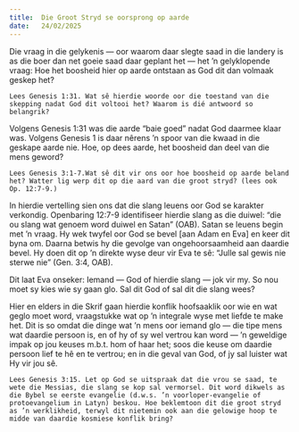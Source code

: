 ```yaml
---
title:  Die Groot Stryd se oorsprong op aarde
date:   24/02/2025
---
```


Die vraag in die gelykenis — oor waarom daar slegte saad in die landery is as die boer dan net goeie saad daar geplant het — het ’n gelyklopende vraag: Hoe het boosheid hier op aarde ontstaan as God dit dan volmaak geskep het?

`Lees Genesis 1:31. Wat sê hierdie woorde oor die toestand van die skepping nadat God dit voltooi het? Waarom is dié antwoord so belangrik?`

Volgens Genesis 1:31 was die aarde “baie goed” nadat God daarmee klaar was. Volgens Genesis 1 is daar nêrens ’n spoor van die kwaad in die geskape aarde nie. Hoe, op dees aarde, het boosheid dan deel van die mens geword?

`Lees Genesis 3:1-7.Wat sê dit vir ons oor hoe boosheid op aarde beland het? Watter lig werp dit op die aard van die groot stryd? (lees ook Op. 12:7-9.)`

In hierdie vertelling sien ons dat die slang leuens oor God se karakter verkondig. Openbaring 12:7-9 identifiseer hierdie slang as die duiwel: “die ou slang wat genoem word duiwel en Satan” (OAB). Satan se leuens begin met ’n vraag. Hy wek twyfel oor God se bevel [aan Adam en Eva] en keer dit byna om. Daarna betwis hy die gevolge van ongehoorsaamheid aan daardie bevel. Hy doen dit op ’n direkte wyse deur vir Eva te sê: “Julle sal gewis nie sterwe nie” (Gen. 3:4, OAB).

Dit laat Eva onseker: Iemand — God of hierdie slang — jok vir my. So nou moet sy kies wie sy gaan glo. Sal dit God of sal dit die slang wees?

Hier en elders in die Skrif gaan hierdie konflik hoofsaaklik oor wie en wat geglo moet word, vraagstukke wat op ’n integrale wyse met liefde te make het. Dit is so omdat die dinge wat ’n mens oor iemand glo — die tipe mens wat daardie persoon is, en of hy of sy wel vertrou kan word — ’n geweldige impak op jou keuses m.b.t. hom of haar het; soos die keuse om daardie persoon lief te hê en te vertrou; en in die geval van God, of jy sal luister wat Hy vir jou sê.

`Lees Genesis 3:15. Let op God se uitspraak dat die vrou se saad, te wete die Messias, die slang se kop sal vermorsel. Dit word dikwels as die Bybel se eerste evangelie (d.w.s. ’n voorloper-evangelie of protoevangelium in Latyn) beskou. Hoe beklemtoon dit die groot stryd as ’n werklikheid, terwyl dit nietemin ook aan die gelowige hoop te midde van daardie kosmiese konflik bring?`